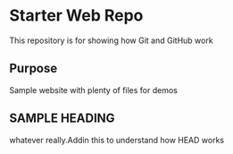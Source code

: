 # Starter Web Repo

This repository is for showing how Git and GitHub work

## Purpose

Sample website with plenty of files for demos

## SAMPLE HEADING

whatever really.Addin this to understand how HEAD works

